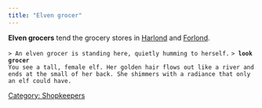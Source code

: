 ```yaml
---
title: "Elven grocer"
---
```


**Elven grocers** tend the grocery stores in
[Harlond](Harlond "wikilink") and [Forlond](Forlond "wikilink").

`> An elven grocer is standing here, quietly humming to herself.`
`> `**`look grocer`**
`You see a tall, female elf. Her golden hair flows out like a river and`
`ends at the small of her back. She shimmers with a radiance that only`
`an elf could have.`

[Category: Shopkeepers](Category:_Shopkeepers "wikilink")